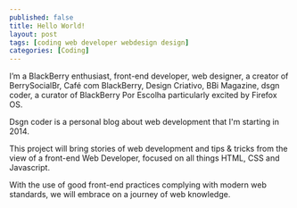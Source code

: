 ```yaml
---
published: false
title: Hello World!
layout: post
tags: [coding web developer webdesign design]
categories: [Coding]
---
```

I’m a BlackBerry enthusiast, front-end developer, web designer, a creator of BerrySocialBr, Café com BlackBerry, Design Criativo, BBi Magazine, dsgn coder, a curator of BlackBerry Por Escolha particularly excited by Firefox OS.

Dsgn coder is a personal blog about web development that I'm starting in 2014.

This project will bring stories of web development and tips & tricks from the view of a front-end Web Developer, focused on all things HTML, CSS and Javascript.

With the use of good front-end practices complying with modern web standards, we will embrace on a journey of web knowledge.